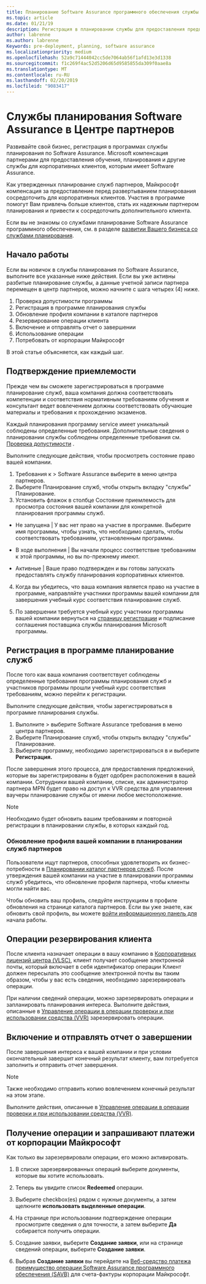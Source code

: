 ```yaml
---
title: Планирование Software Assurance программного обеспечения службы в центре партнеров | Центр партнеров
ms.topic: article
ms.date: 01/21/19
description: Регистрация в планировании службы для предоставления предварительное планирование развертывания для корпоративных клиентов
author: labrenne
ms.author: labrenne
Keywords: pre-deployment, planning, software assurance
ms.localizationpriority: medium
ms.openlocfilehash: 52a9c71444042cc5de7064ab56f1afd13e3d1338
ms.sourcegitcommit: f1c269f4ac52d5206d65d9585855da309f0aae8a
ms.translationtype: MT
ms.contentlocale: ru-RU
ms.lasthandoff: 02/20/2019
ms.locfileid: "9083417"
---
```

# <a name="software-assurance-planning-services-in-partner-center"></a>Службы планирования Software Assurance в Центре партнеров

Развивайте свой бизнес, регистрация в программах службы планирования по Software Assurance. Microsoft компенсация партнерами для предоставления обучения, планирования и другие службы для корпоративных клиентов, которым имеет Software Assurance.

Как утвержденных планирование служб партнеров, Майкрософт компенсация за предоставление перед развертыванием планирования сосредоточить для корпоративных клиентов. Участия в программе помогут Вам привлечь больше клиентов, стать их надежным партнером планирования и привести к сосредоточить дополнительного клиента.

Если вы не знакомы со службами планирование Software Assurance программного обеспечения, см. в разделе [развитии Вашего бизнеса со службами планирования](https://planningservices.partners.extranet.microsoft.com/en/Pages/default.aspx).


## <a name="get-started"></a>Начало работы

Если вы новичок в службы планирования по Software Assurance, выполните все указанные ниже действия. Если вы уже активны разбитые планирование службы, а данные учетной записи партнера перемещен в центр партнеров, можно начните с шага четырех (4) ниже. 

1. Проверка допустимости программы 
2. Регистрация в программе планирования службы
3. Обновление профиля компании в каталоге партнеров
4. Резервирование операции клиента 
5. Включение и отправлять отчет о завершении
6. Использование операции 
7. Потребовать от корпорации Майкрософт

В этой статье объясняется, как каждый шаг.

## <a name="confirm-eligibility"></a>Подтверждение приемлемости

Прежде чем вы сможете зарегистрироваться в программе планирование служб, ваша компания должна соответствовать компетенции и соответствия нормативным требованиям обучения и консультант ведет вовлечением должны соответствовать обучающие материалы и требования к прохождению экзаменов. 

Каждый планирования программу service имеет уникальный соблюдены определенные требования. Дополнительные сведения о планировании службы соблюдены определенные требования см. [Проверка допустимости](https://planningservices.partners.extranet.microsoft.com/en/Pages/partnereligibilityrequirements.aspx) .

Выполните следующие действия, чтобы просмотреть состояние право вашей компании.

1. Требования к > Software Assurance выберите в меню центра партнеров. 
2. Выберите Планирование служб, чтобы открыть вкладку "службы" Планирование.
3. Установить флажок в столбце Состояние приемлемость для просмотра состояния вашей компании для конкретной планирования программы служб. 

- Не запущена | У вас нет право на участие в программе. Выберите имя программы, чтобы узнать, что необходимо сделать, чтобы соответствовать требованиям, установленным программы.

- В ходе выполнения | Вы начали процесс соответствие требованиям к этой программы, но вы по-прежнему имеют.

- Активные | Ваше право подтвержден и вы готовы запускать предоставлять службу планирования корпоративных клиентов. 

4. Когда вы убедитесь, что ваша компания является право на участие в программе, направляйте участники программы вашей компании для завершения учебный курс соответствия планирование служб. 

5. По завершении требуется учебный курс участники программы вашей компании вернуться на [страницу регистрации](https://planningservices.partners.extranet.microsoft.com/en/Pages/GetRegistered.aspx) и подписание соглашения поставщика службы планирования Microsoft программы. 

## <a name="enroll-in-the-planning-services-program"></a>Регистрация в программе планирование служб

После того как ваша компания соответствует соблюдены определенные требования программы планирования служб и участников программы прошли учебный курс соответствия требованиям, можно перейти к регистрации. 

Выполните следующие действия, чтобы зарегистрироваться в программе планирования службы.

1. Выполните > выберите Software Assurance требования в меню центра партнеров. 
2. Выберите Планирование служб, чтобы открыть вкладку "службы" Планирование.
3. Выберите программу, необходимо зарегистрироваться в и выберите **Регистрация.**

После завершения этого процесса, для предоставления предложений, которые вы зарегистрированы в будет одобрен расположения в вашей компании. Сотрудники вашей компании, списке, как администратор партнера MPN будет право на доступ к VVR средства для управления ваучеры планирование службы от имени любое местоположение.
>[!Note]
> Необходимо будет обновить вашим требованиям и повторной регистрации в планировании службы, в которых каждый год.

### <a name="update-your-companys-profile-in-the-planning-services-partner-directory"></a>Обновление профиля вашей компании в планировании служб партнеров 

Пользователи ищут партнеров, способных удовлетворить их бизнес-потребности в [Планировании каталог партнеров служб](https://directory.partners.extranet.microsoft.com/psbproviders/). После утверждения вашей компании на участие в планировании программы служб убедитесь, что обновление профиля партнера, чтобы клиенты могли найти вас. 

Чтобы обновить ваш профиль, следуйте инструкциям в профиле обновления на странице каталога партнеров. Если вы уже знаете, как обновить свой профиль, вы можете [войти информационную панель для](https://planningservices.partners.extranet.microsoft.com/en/Pages/dashboard.aspx) начала работы.  

## <a name="reserve-customer-voucher"></a>Операции резервирования клиента

После клиента назначает операции в вашу компанию в [Корпоративных лицензий центра (VLSC)](https://www.microsoft.com/Licensing/servicecenter/default.aspx), клиент получает сообщение электронной почты, который включает в себя идентификатор операции Клиент должен пересылать это сообщение электронной почты вы таким образом, чтобы у вас есть сведения, необходимо зарезервировать операции. 

При наличии сведений операции, можно зарезервировать операции и запланировать планирования интереса. Выполните действия, описанные в [Управление операции в операции проверки и при использовании средства (VVR)](voucher-validation-tool.md) зарезервировать операции.  

## <a name="complete-the-engagement-and-submit-completion-report"></a>Включение и отправлять отчет о завершении

После завершения интереса к вашей компании и при условии окончательный завершит конечный результат клиенту, вам потребуется заполнить и отправить отчет завершения.

>[!NOTE]
> Также необходимо отправить копию вовлечением конечный результат на этом этапе. 


Выполните действия, описанные в [Управление операции в операции проверки и при использовании средства (VVR)](voucher-validation-tool.md).

## <a name="redeem-a-voucher-and-request-payment-from-microsoft"></a>Получение операции и запрашивают платежи от корпорации Майкрософт

Как только вы зарезервировали операции, его можно активировать. 

1. В списке зарезервированных операций выберите документы, которые вы хотите использовать. 
2. Теперь вы увидите список **Redeemed** операции.
3. Выберите checkbox(es) рядом с нужные документы, а затем щелкните **использовать выделенные операции**.
4. На странице при использовании подтверждение операции просмотрите сведения о для точности, а затем выберите **Да** собирается получить операции.

5. Создание заявки, выберите **Создание заявки**, или на странице сведений операции, выберите **Создание заявки**.

6. Выбрав **Создание заявки** вы перейдете на [Веб-средство платежа преимущество операции Software Assurance программного обеспечения (SAVB)](https://planningservices.partners.extranet.microsoft.com/en/Pages/getpaid.aspx) для счета-фактуры корпорации Майкрософт.



